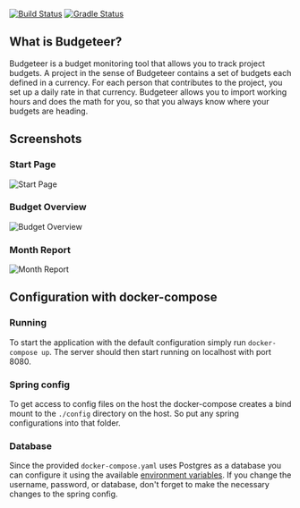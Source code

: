 [![Build Status](https://circleci.com/gh/adessoAG/budgeteer.svg?style=shield&circle-token=:circle-token)](https://circleci.com/gh/adessoAG/budgeteer) [![Gradle Status](https://gradleupdate.appspot.com/adessoAG/budgeteer/status.svg)](https://gradleupdate.appspot.com/adessoAG/budgeteer/status)

## What is Budgeteer?
Budgeteer is a budget monitoring tool that allows you to track
project budgets. A project in the sense of Budgeteer contains a set of
budgets each defined in a currency. For each person that contributes to the
project, you set up a daily rate in that currency. Budgeteer allows you to
import working hours and does the math for you, so that you always know where
your budgets are heading.

## Screenshots
### Start Page
![Start Page](https://raw.githubusercontent.com/adessoAG/budgeteer/master/screenshots/start-page.png)

### Budget Overview
![Budget Overview](https://raw.githubusercontent.com/adessoAG/budgeteer/master/screenshots/budget-overview.png)

### Month Report
![Month Report](https://raw.githubusercontent.com/adessoAG/budgeteer/master/screenshots/month-report.png)

## Configuration with docker-compose
### Running
To start the application with the default configuration simply run `docker-compose up`.
The server should then start running on localhost with port 8080.

### Spring config
To get access to config files on the host the docker-compose creates a bind mount to the `./config` directory on the host.
So put any spring configurations into that folder.

### Database
Since the provided `docker-compose.yaml` uses Postgres as a database you can configure it using the available
[environment variables](https://github.com/docker-library/docs/blob/master/postgres/README.md#environment-variables).
If you change the username, password, or database, don't forget to make the necessary changes to the spring config.
